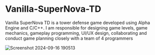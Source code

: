 # Vanilla-SuperNova-TD
Vanilla SuperNova TD is a tower defense game developed using Alpha Engine and C/C++. I am responsible for designing game levels, game mechanics, gameplay programming, UI/UX design, collaborating and conduct game planning closely with a team of 4 programmers

![Screenshot 2024-09-16 190513](https://github.com/user-attachments/assets/a13eae6c-de60-4025-b001-c797931f512b)

